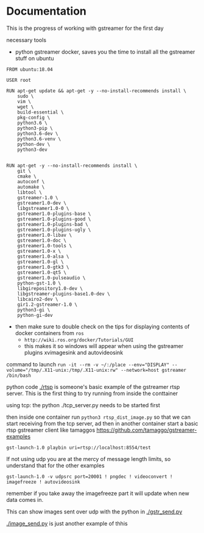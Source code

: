 # Documentation

This is the progress of working with gstreamer for the first day

necessary tools

* python gstreamer docker, saves you the time to install all the gstreamer stuff on ubuntu
```
FROM ubuntu:18.04

USER root

RUN apt-get update && apt-get -y --no-install-recommends install \
    sudo \
    vim \
    wget \
    build-essential \
    pkg-config \
    python3.6 \
    python3-pip \
    python3.6-dev \
    python3.6-venv \
    python-dev \
    python3-dev


RUN apt-get -y --no-install-recommends install \
    git \
    cmake \
    autoconf \
    automake \
    libtool \
    gstreamer-1.0 \
    gstreamer1.0-dev \
    libgstreamer1.0-0 \
    gstreamer1.0-plugins-base \
    gstreamer1.0-plugins-good \
    gstreamer1.0-plugins-bad \
    gstreamer1.0-plugins-ugly \
    gstreamer1.0-libav \
    gstreamer1.0-doc \
    gstreamer1.0-tools \
    gstreamer1.0-x \
    gstreamer1.0-alsa \
    gstreamer1.0-gl \
    gstreamer1.0-gtk3 \
    gstreamer1.0-qt5 \
    gstreamer1.0-pulseaudio \
    python-gst-1.0 \
    libgirepository1.0-dev \
    libgstreamer-plugins-base1.0-dev \
    libcairo2-dev \
    gir1.2-gstreamer-1.0 \
    python3-gi \
    python-gi-dev

```

* then make sure to double check on the tips for displaying contents of docker containers from `ros`
  * `http://wiki.ros.org/docker/Tutorials/GUI`
  * this makes it so windows will appear when using the gstreamer plugins xvimagesink and autovideosink

command to launch `run -it --rm -v ~/:/place --env="DISPLAY" --volume="/tmp/.X11-unix:/tmp/.X11-unix:rw" --network=host gstreamer /bin/bash`

python code [./rtsp](./rtsp) is someone's basic example of the gstreamer rtsp server. This is the first thing to try running from inside the conttainer

using tcp:
the python ./tcp_server.py needs to be started first

then inside one container run `python3 rtsp_dist_image.py` so that we can start receiving from the tcp server, ad then in another container start a basic rtsp gstreamer client like tamaggos https://github.com/tamaggo/gstreamer-examples
```
gst-launch-1.0 playbin uri=rtsp://localhost:8554/test
```

If not using udp you are at the mercy of message length limits, so understand that for the other examples

```
gst-launch-1.0 -v udpsrc port=20001 ! pngdec ! videoconvert ! imagefreeze ! autovideosink
```
remember if you take away the imagefreeze part it will update when new data comes in.

This can show images sent over udp with the python in [./gstr_send.py](./gstr_send.py)

[./image_send.py](./image_send.py) is just another example of thhis

